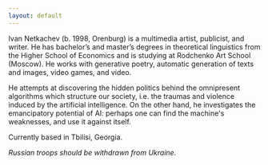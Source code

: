 ```yaml
---
layout: default
---
```


Ivan Netkachev (b. 1998, Orenburg) is a multimedia artist, publicist, and writer. He has bachelor’s and master’s degrees in theoretical linguistics from the Higher School of Economics and is studying at Rodchenko Art School (Moscow). He works with generative poetry, automatic generation of texts and images, video games, and video. 

He attempts at discovering the hidden politics behind the omnipresent algorithms which structure our society, i.e. the traumas and violence induced by the artificial intelligence. On the other hand, he investigates the emancipatory potential of AI: perhaps one can find the machine's weaknesses, and use it against itself.

Currently based in Tbilisi, Georgia. 

_Russian troops should be withdrawn from Ukraine._